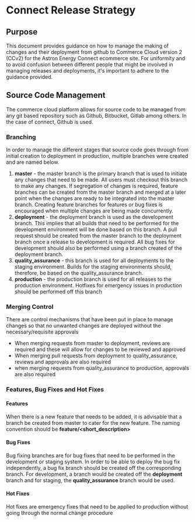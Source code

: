 # Connect Release Strategy

## Purpose
This document provides guidance on how to manage the making of changes and their deployment from github to Commerce Cloud version 2 (CCv2) for the Astron Energy Connect ecommerce site. For uniformity and to avoid confusion between different people that might be involved in managing releases and deployments, it's important to adhere to the guidance provided. 

## Source Code Management
The commerce cloud platform allows for source code to be managed from any git based repository such as Github, Bitbucket, Gitlab among others. In the case of connect, Github is used. 

### Branching 
In order to manage the different stages that source code goes through from initial creation to deployment in production, multiple branches were created and are named below. 

 1. **master** - the master branch is the primary branch that is used to initiate any changes that need to be made. All users must checkout this branch to make any changes. If segregation of changes is required, feature branches can be created from the master branch and merged at a later point when the changes are ready to be integrated into the master branch. Creating feature branches for features or bug fixes is encouraged when multiple changes are being made concurrently. 
 2. **deployment** - the deployment branch is used as the development branch. This implies that all builds that need to be performed for the development environment will be done based on this branch. A pull request should be created from the master branch to the deployment branch once a release to development is required. All bug fixes for development should also be performed using a branch created of the deployment branch. 
 3. **quality_assurance** - this branch is used for all deployments to the staging environment. Builds for the staging environments should, therefore, be based on the quality_assurance branch. 
 4. **production** - the production branch is used for all releases to the production environment. Hotfixes for emergency issues in production should be performed off this branch

### Merging Control
There are control mechanisms that have been put in place to manage changes so that no unwanted changes are deployed without the necessary/requisite approvals

-	When merging requests from master to deployment, reviews are required and these will allow for changes to be reviewed and approved 
-	When merging pull requests from deployment to quality_assurance, reviews and approvals are also required 
-	when merging requests from quality_assurance to production, approvals are also required

### Features, Bug Fixes and Hot Fixes
#### Features
When there is a new feature that needs to be added, it is advisable that a branch be created from master to cater for the new feature. The naming convention should be **feature/<short_description>**
#### Bug Fixes
Bug fixing branches are for bug fixes that need to be performed in the development or staging system. In order to be able to deploy the bug fix independently, a bug fix branch should be created off the corresponding branch. For development, a branch would be created off the **deployment** branch and for staging, the **quality_assurance** branch would be used. 
#### Hot Fixes
Hot fixes are emergency fixes that need to be applied to production without going through the normal change procedure
<!--stackedit_data:
eyJoaXN0b3J5IjpbMTgwMzIxMTg0NywxNjM2NDg3NzMsLTI0MT
gyOTAwNywxMjE4ODY0MjYwLDExMTYwNDI5MDZdfQ==
-->